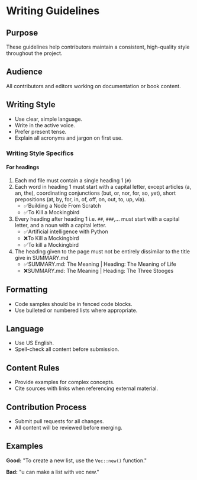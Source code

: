 # Writing Guidelines

## Purpose
These guidelines help contributors maintain a consistent, high-quality style throughout the project.

## Audience
All contributors and editors working on documentation or book content.

## Writing Style
- Use clear, simple language.
- Write in the active voice.
- Prefer present tense.
- Explain all acronyms and jargon on first use.

### Writing Style Specifics
#### For headings
1. Each md file must contain a single heading 1 (`#`)
2. Each word in heading 1 must start with a capital letter, except articles (a, an, the), coordinating conjunctions (but, or, nor, for, so, yet), short prepositions (at, by, for, in, of, off, on, out, to, up, via).
   - ✅Building a Node From Scratch
   - ✅To Kill a Mockingbird
3. Every heading after heading 1 i.e. `##`, `###`,... must start with a capital letter, and a noun with a capital letter.
   - ✅Artificial intelligence with Python
   - ❌To Kill a Mockingbird
   - ✅To kill a Mockingbird
4. The heading given to the page must not be entirely dissimilar to the title give in SUMMARY.md
   - ✅SUMMARY.md: The Meaning | Heading: The Meaning of Life
   - ❌SUMMARY.md: The Meaning | Heading: The Three Stooges

## Formatting
- Code samples should be in fenced code blocks.
- Use bulleted or numbered lists where appropriate.

## Language
- Use US English.
- Spell-check all content before submission.

## Content Rules
- Provide examples for complex concepts.
- Cite sources with links when referencing external material.

## Contribution Process
- Submit pull requests for all changes.
- All content will be reviewed before merging.

## Examples

**Good:**
"To create a new list, use the `Vec::new()` function."

**Bad:**
"u can make a list with vec new."